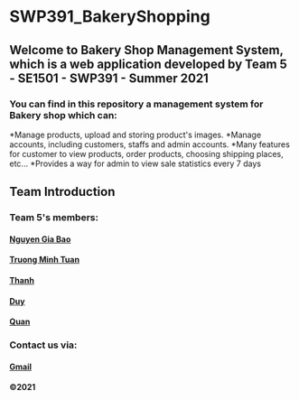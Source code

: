 # SWP391_BakeryShopping

## Welcome to Bakery Shop Management System, which is a web application developed by Team 5 - SE1501 - SWP391 - Summer 2021

### You can find in this repository a management system for Bakery shop which can:
*Manage products, upload and storing product's images.
*Manage accounts, including customers, staffs and admin accounts.
*Many features for customer to view products, order products, choosing shipping places, etc...
*Provides a way for admin to view sale statistics every 7 days

## Team Introduction

### Team 5's members:
#### [Nguyen Gia Bao](https://github.com/Aleister1807)
#### [Truong Minh Tuan]()
#### [Thanh]()
#### [Duy]()
#### [Quan]()

### Contact us via:
#### [Gmail](mailto:baongse150657@fpt.edu.vn)


#### ©2021 
